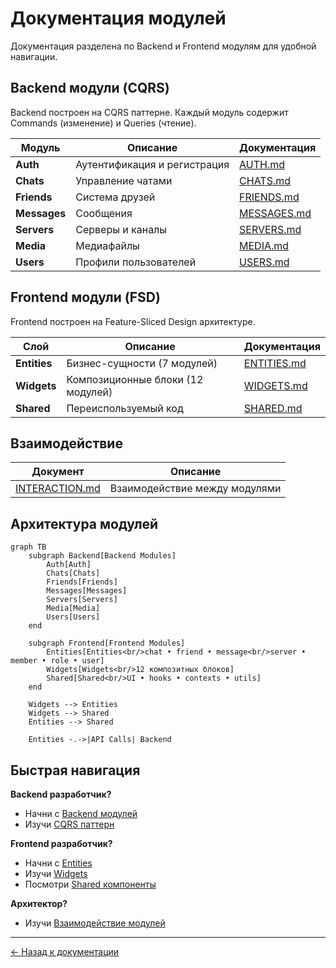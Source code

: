 # Документация модулей

Документация разделена по Backend и Frontend модулям для удобной навигации.

## Backend модули (CQRS)

Backend построен на CQRS паттерне. Каждый модуль содержит Commands (изменение) и Queries (чтение).

| Модуль | Описание | Документация |
|--------|----------|--------------|
| **Auth** | Аутентификация и регистрация | [AUTH.md](./backend/AUTH.md) |
| **Chats** | Управление чатами | [CHATS.md](./backend/CHATS.md) |
| **Friends** | Система друзей | [FRIENDS.md](./backend/FRIENDS.md) |
| **Messages** | Сообщения | [MESSAGES.md](./backend/MESSAGES.md) |
| **Servers** | Серверы и каналы | [SERVERS.md](./backend/SERVERS.md) |
| **Media** | Медиафайлы | [MEDIA.md](./backend/MEDIA.md) |
| **Users** | Профили пользователей | [USERS.md](./backend/USERS.md) |

## Frontend модули (FSD)

Frontend построен на Feature-Sliced Design архитектуре.

| Слой | Описание | Документация |
|------|----------|--------------|
| **Entities** | Бизнес-сущности (7 модулей) | [ENTITIES.md](./frontend/ENTITIES.md) |
| **Widgets** | Композиционные блоки (12 модулей) | [WIDGETS.md](./frontend/WIDGETS.md) |
| **Shared** | Переиспользуемый код | [SHARED.md](./frontend/SHARED.md) |

## Взаимодействие

| Документ | Описание |
|----------|----------|
| [INTERACTION.md](./INTERACTION.md) | Взаимодействие между модулями |

## Архитектура модулей

```mermaid
graph TB
    subgraph Backend[Backend Modules]
        Auth[Auth]
        Chats[Chats]
        Friends[Friends]
        Messages[Messages]
        Servers[Servers]
        Media[Media]
        Users[Users]
    end
    
    subgraph Frontend[Frontend Modules]
        Entities[Entities<br/>chat • friend • message<br/>server • member • role • user]
        Widgets[Widgets<br/>12 композитных блоков]
        Shared[Shared<br/>UI • hooks • contexts • utils]
    end
    
    Widgets --> Entities
    Widgets --> Shared
    Entities --> Shared
    
    Entities -.->|API Calls| Backend
```

## Быстрая навигация

**Backend разработчик?**
- Начни с [Backend модулей](./backend/)
- Изучи [CQRS паттерн](./INTERACTION.md#backend-commandquery-flow)

**Frontend разработчик?**
- Начни с [Entities](./frontend/ENTITIES.md)
- Изучи [Widgets](./frontend/WIDGETS.md)
- Посмотри [Shared компоненты](./frontend/SHARED.md)

**Архитектор?**
- Изучи [Взаимодействие модулей](./INTERACTION.md)

---

[← Назад к документации](../README.md)





















